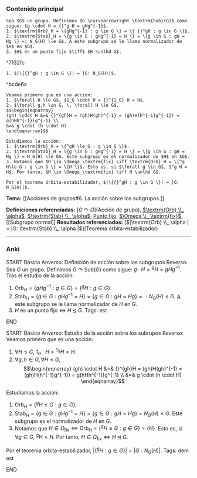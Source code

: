 ### Contenido principal

```ad-Formal
Sea $G$ un grupo. Definimos $G \curvearrowright \textrm{Sub}(G)$ como sigue: $g \cdot H = {}^g H = gHg^{-1}$.
1. $\textrm{Orb}_H = \{gHg^{-1} : g \in G \} = \{ {}^gH : g \in G \}$.
2. $\textrm{Stab}_H = \{g \in G : gHg^{-1} = H \} = \{g \in G : gH = Hg \} =: N_G(H) \le G$. A este subgrupo se le llama normalizador de $H$ en $G$.
3. $H$ es un punto fijo $\iff$ $H \unlhd G$.
```

^7132fc

```ad-note
1. $|\{{}^gH : g \in G \}| = |G: N_G(H)|$.
```

^bcde6a

```ad-proof
Veamos primero que es una acción:
1. $\forall H \le G$, $1_G \cdot H = {}^{1_G} H = H$.
2. $\forall g,h \in G, \, \forall H \le G$,
$$\begin{eqnarray}
(gh) \cdot H &=& {}^{gh}H = (gh)H(gh)^{-1} = (gh)H(h^{-1}g^{-1}) = g(hHh^{-1})g^{-1} \\
&=& g \cdot (h \cdot H)
\end{eqnarray}$$

Estudiamos la acción:
1. $\textrm{Orb}_H = \{^gH \le G : g \in G \}$.
2. $\textrm{Stab}_H = \{g \in G : gHg^{-1} = H \} = \{g \in G : gH = Hg \} = N_G(H) \le G$. Este subgrupo es el normalizador de $H$ en $G$.
3. Notamos que $H \in \Omega_\textrm{fix} \iff \textrm{Orb}_H = \{^g H\le G : g \in G \} = \{H \}$. Esto es, si $\forall g \in G$, $^g H = H$. Por tanto, $H \in \Omega_\textrm{fix} \iff H \unlhd G$.

Por el teorema órbita-estabilizador, $|\{{}^gH : g \in G \}| = |G: N_G(H)|$.
```


**Tema:** [[Acciones de grupos#6. La acción sobre los subgrupos.]]

**Definiciones referenciadas:** [$G \curvearrowright \Omega$](Acción de grupo), [$\textrm{Orb} \\_ \alpha$](Órbita), [$\textrm{Stab} \\_ \alpha$](Estabilizador), [Punto fijo](Estabilizador), [$\Omega \\_ \textrm{fix}$](Órbita), [[Subgrupo normal]]
**Resultados referenciados:** [$|\textrm{Orb} \\_ \alpha | = |G: \textrm{Stab} \\_ \alpha |$](Teorema órbita-estabilizador)

---
### Anki

START
Básico
Anverso: Definición de acción sobre los subgrupos
Reverso: Sea $G$ un grupo. Definimos $G \curvearrowright \textrm{Sub}(G)$ como sigue: $g \cdot H = {}^g H = gHg^{-1}$. Tras el estudio de la acción:
1. $\textrm{Orb}_H = \{gHg^{-1} : g \in G \} = \{ {}^gH : g \in G \}$.
2. $\textrm{Stab}_H = \{g \in G : gHg^{-1} = H \} = \{g \in G : gH = Hg \} =: N_G(H) \le G$. A este subgrupo se le llama normalizador de $H$ en $G$.
3. $H$ es un punto fijo $\iff$ $H \unlhd G$.
Tags: est
<!--ID: 1731931805075-->
END

START
Básico
Anverso: Estudio de la acción sobre los subrupos
Reverso: Veamos primero que es una acción:
1. $\forall H \le G$, $1_G \cdot H = {}^{1_G} H = H$.
2. $\forall g,h \in G, \, \forall H \le G$,
$$\begin{eqnarray}
(gh) \cdot H &=& {}^{gh}H = (gh)H(gh)^{-1} = (gh)H(h^{-1}g^{-1}) = g(hHh^{-1})g^{-1} \\
&=& g \cdot (h \cdot H)
\end{eqnarray}$$

Estudiamos la acción:
1. $\textrm{Orb}_H = \{^gH \le G : g \in G \}$.
2. $\textrm{Stab}_H = \{g \in G : gHg^{-1} = H \} = \{g \in G : gH = Hg \} = N_G(H) \le G$. Este subgrupo es el normalizador de $H$ en $G$.
3. Notamos que $H \in \Omega_\textrm{fix} \iff \textrm{Orb}_H = \{^g H\le G : g \in G \} = \{H \}$. Esto es, si $\forall g \in G$, $^g H = H$. Por tanto, $H \in \Omega_\textrm{fix} \iff H \unlhd G$.

Por el teorema órbita-estabilizador, $|\{{}^gH : g \in G \}| = |G: N_G(H)|$.
Tags: dem est
<!--ID: 1731931805085-->
END

